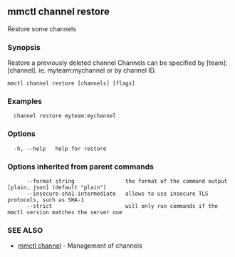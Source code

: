 ## mmctl channel restore

Restore some channels

### Synopsis

Restore a previously deleted channel
Channels can be specified by [team]:[channel]. ie. myteam:mychannel or by channel ID.

```
mmctl channel restore [channels] [flags]
```

### Examples

```
  channel restore myteam:mychannel
```

### Options

```
  -h, --help   help for restore
```

### Options inherited from parent commands

```
      --format string                the format of the command output [plain, json] (default "plain")
      --insecure-sha1-intermediate   allows to use insecure TLS protocols, such as SHA-1
      --strict                       will only run commands if the mmctl version matches the server one
```

### SEE ALSO

* [mmctl channel](mmctl_channel.md)	 - Management of channels

